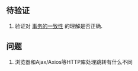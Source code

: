 ## 待验证
1. 验证对 [事务的一致性](/application/database/basics/transaction.md#一致性) 的理解是否正确.

## 问题
1. 浏览器和Ajax/Axios等HTTP库处理跳转有什么不同
